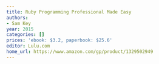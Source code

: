 ```yaml
---
title: Ruby Programming Professional Made Easy
authors:
- Sam Key
year: 2015
categories: []
prices: 'ebook: $3.2, paperbook: $25.6'
editor: Lulu.com
home_url: https://www.amazon.com/gp/product/1329502949
---
```

